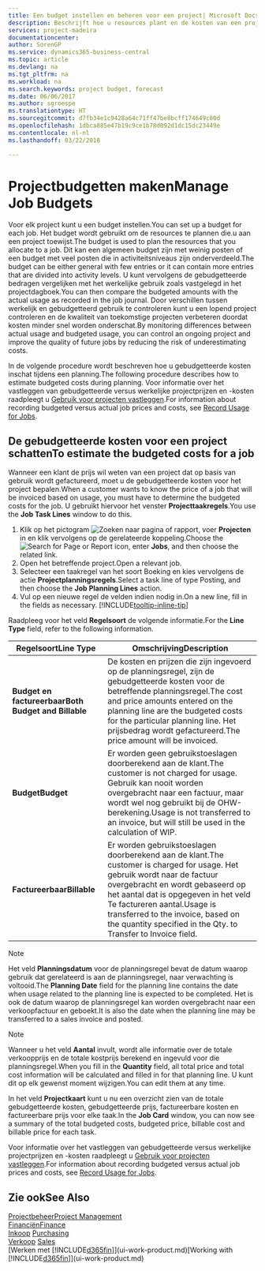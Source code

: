 ```yaml
---
title: Een budget instellen en beheren voor een project| Microsoft Docs
description: Beschrijft hoe u resources plant en de kosten van een project voorspelt en beheert door een budget voor elk project in te stellen.
services: project-madeira
documentationcenter: 
author: SorenGP
ms.service: dynamics365-business-central
ms.topic: article
ms.devlang: na
ms.tgt_pltfrm: na
ms.workload: na
ms.search.keywords: project budget, forecast
ms.date: 06/06/2017
ms.author: sgroespe
ms.translationtype: HT
ms.sourcegitcommit: d7fb34e1c9428a64c71ff47be8bcff174649c00d
ms.openlocfilehash: 1dbca885e47b19c9ce1b78d092d1dc15dc23449e
ms.contentlocale: nl-nl
ms.lasthandoff: 03/22/2018

---
```

# <a name="manage-job-budgets"></a><span data-ttu-id="99ca2-103">Projectbudgetten maken</span><span class="sxs-lookup"><span data-stu-id="99ca2-103">Manage Job Budgets</span></span>
<span data-ttu-id="99ca2-104">Voor elk project kunt u een budget instellen.</span><span class="sxs-lookup"><span data-stu-id="99ca2-104">You can set up a budget for each job.</span></span> <span data-ttu-id="99ca2-105">Het budget wordt gebruikt om de resources te plannen die.u aan een project toewijst.</span><span class="sxs-lookup"><span data-stu-id="99ca2-105">The budget is used to plan the resources that you allocate to a job.</span></span> <span data-ttu-id="99ca2-106">Dit kan een algemeen budget zijn met weinig posten of een budget met veel posten die in activiteitsniveaus zijn onderverdeeld.</span><span class="sxs-lookup"><span data-stu-id="99ca2-106">The budget can be either general with few entries or it can contain more entries that are divided into activity levels.</span></span> <span data-ttu-id="99ca2-107">U kunt vervolgens de gebudgetteerde bedragen vergelijken met het werkelijke gebruik zoals vastgelegd in het projectdagboek.</span><span class="sxs-lookup"><span data-stu-id="99ca2-107">You can then compare the budgeted amounts with the actual usage as recorded in the job journal.</span></span> <span data-ttu-id="99ca2-108">Door verschillen tussen werkelijk en gebudgetteerd gebruik te controleren kunt u een lopend project controleren en de kwaliteit van toekomstige projecten verbeteren doordat kosten minder snel worden onderschat.</span><span class="sxs-lookup"><span data-stu-id="99ca2-108">By monitoring differences between actual usage and budgeted usage, you can control an ongoing project and improve the quality of future jobs by reducing the risk of underestimating costs.</span></span>

<span data-ttu-id="99ca2-109">In de volgende procedure wordt beschreven hoe u gebudgetteerde kosten inschat tijdens een planning.</span><span class="sxs-lookup"><span data-stu-id="99ca2-109">The following procedure describes how to estimate budgeted costs during planning.</span></span> <span data-ttu-id="99ca2-110">Voor informatie over het vastleggen van gebudgetteerde versus werkelijke projectprijzen en -kosten raadpleegt u [Gebruik voor projecten vastleggen](projects-how-record-job-usage.md).</span><span class="sxs-lookup"><span data-stu-id="99ca2-110">For information about recording budgeted versus actual job prices and costs, see [Record Usage for Jobs](projects-how-record-job-usage.md).</span></span>  

## <a name="JobBudgetCosts"></a> <span data-ttu-id="99ca2-111">De gebudgetteerde kosten voor een project schatten</span><span class="sxs-lookup"><span data-stu-id="99ca2-111">To estimate the budgeted costs for a job</span></span>
<span data-ttu-id="99ca2-112">Wanneer een klant de prijs wil weten van een project dat op basis van gebruik wordt gefactureerd, moet u de gebudgetteerde kosten voor het project bepalen.</span><span class="sxs-lookup"><span data-stu-id="99ca2-112">When a customer wants to know the price of a job that will be invoiced based on usage, you must have to determine the budgeted costs for the job.</span></span> <span data-ttu-id="99ca2-113">U gebruikt hiervoor het venster **Projecttaakregels**.</span><span class="sxs-lookup"><span data-stu-id="99ca2-113">You use the **Job Task Lines** window to do this.</span></span>

1. <span data-ttu-id="99ca2-114">Klik op het pictogram ![Zoeken naar pagina of rapport](media/ui-search/search_small.png "pictogram Zoeken naar pagina of rapport"), voer **Projecten** in en klik vervolgens op de gerelateerde koppeling.</span><span class="sxs-lookup"><span data-stu-id="99ca2-114">Choose the ![Search for Page or Report](media/ui-search/search_small.png "Search for Page or Report icon") icon, enter **Jobs**, and then choose the related link.</span></span>  
2. <span data-ttu-id="99ca2-115">Open het betreffende project.</span><span class="sxs-lookup"><span data-stu-id="99ca2-115">Open a relevant job.</span></span>
3. <span data-ttu-id="99ca2-116">Selecteer een taakregel van het soort Boeking en kies vervolgens de actie **Projectplanningsregels**.</span><span class="sxs-lookup"><span data-stu-id="99ca2-116">Select a task line of type Posting, and then choose the **Job Planning Lines** action.</span></span>
4. <span data-ttu-id="99ca2-117">Vul op een nieuwe regel de velden indien nodig in.</span><span class="sxs-lookup"><span data-stu-id="99ca2-117">On a new line, fill in the fields as necessary.</span></span> [!INCLUDE[tooltip-inline-tip](includes/tooltip-inline-tip_md.md)]   

<span data-ttu-id="99ca2-118">Raadpleeg voor het veld **Regelsoort** de volgende informatie.</span><span class="sxs-lookup"><span data-stu-id="99ca2-118">For the **Line Type** field, refer to the following information.</span></span>  

| <span data-ttu-id="99ca2-119">Regelsoort</span><span class="sxs-lookup"><span data-stu-id="99ca2-119">Line Type</span></span> | <span data-ttu-id="99ca2-120">Omschrijving</span><span class="sxs-lookup"><span data-stu-id="99ca2-120">Description</span></span> |
| --- | --- |
| <span data-ttu-id="99ca2-121">**Budget en factureerbaar**</span><span class="sxs-lookup"><span data-stu-id="99ca2-121">**Both Budget and Billable**</span></span> |<span data-ttu-id="99ca2-122">De kosten en prijzen die zijn ingevoerd op de planningsregel, zijn de gebudgetteerde kosten voor de betreffende planningsregel.</span><span class="sxs-lookup"><span data-stu-id="99ca2-122">The cost and price amounts entered on the planning line are the budgeted costs for the particular planning line.</span></span> <span data-ttu-id="99ca2-123">Het prijsbedrag wordt gefactureerd.</span><span class="sxs-lookup"><span data-stu-id="99ca2-123">The price amount will be invoiced.</span></span> |
| <span data-ttu-id="99ca2-124">**Budget**</span><span class="sxs-lookup"><span data-stu-id="99ca2-124">**Budget**</span></span> |<span data-ttu-id="99ca2-125">Er worden geen gebruikstoeslagen doorberekend aan de klant.</span><span class="sxs-lookup"><span data-stu-id="99ca2-125">The customer is not charged for usage.</span></span> <span data-ttu-id="99ca2-126">Gebruik kan nooit worden overgebracht naar een factuur, maar wordt wel nog gebruikt bij de OHW-berekening.</span><span class="sxs-lookup"><span data-stu-id="99ca2-126">Usage is not transferred to an invoice, but will still be used in the calculation of WIP.</span></span> |
| <span data-ttu-id="99ca2-127">**Factureerbaar**</span><span class="sxs-lookup"><span data-stu-id="99ca2-127">**Billable**</span></span> |<span data-ttu-id="99ca2-128">Er worden gebruikstoeslagen doorberekend aan de klant.</span><span class="sxs-lookup"><span data-stu-id="99ca2-128">The customer is charged for usage.</span></span> <span data-ttu-id="99ca2-129">Het gebruik wordt naar de factuur overgebracht en wordt gebaseerd op het aantal dat is opgegeven in het veld Te factureren aantal.</span><span class="sxs-lookup"><span data-stu-id="99ca2-129">Usage is transferred to the invoice, based on the quantity specified in the Qty. to Transfer to Invoice field.</span></span> |

> [!NOTE]  
>   <span data-ttu-id="99ca2-130">Het veld **Planningsdatum** voor de planningsregel bevat de datum waarop gebruik dat gerelateerd is aan de planningsregel, naar verwachting is voltooid.</span><span class="sxs-lookup"><span data-stu-id="99ca2-130">The **Planning Date** field for the planning line contains the date when usage related to the planning line is expected to be completed.</span></span> <span data-ttu-id="99ca2-131">Het is ook de datum waarop de planningsregel kan worden overgebracht naar een verkoopfactuur en geboekt.</span><span class="sxs-lookup"><span data-stu-id="99ca2-131">It is also the date when the planning line may be transferred to a sales invoice and posted.</span></span>  

> [!NOTE]  
>   <span data-ttu-id="99ca2-132">Wanneer u het veld **Aantal** invult, wordt alle informatie over de totale verkoopprijs en de totale kostprijs berekend en ingevuld voor die planningsregel.</span><span class="sxs-lookup"><span data-stu-id="99ca2-132">When you fill in the **Quantity** field, all total price and total cost information will be calculated and filled in for that planning line.</span></span> <span data-ttu-id="99ca2-133">U kunt dit op elk gewenst moment wijzigen.</span><span class="sxs-lookup"><span data-stu-id="99ca2-133">You can edit them at any time.</span></span>

<span data-ttu-id="99ca2-134">In het veld **Projectkaart** kunt u nu een overzicht zien van de totale gebudgetteerde kosten, gebudgetteerde prijs, factureerbare kosten en factureerbare prijs voor elke taak.</span><span class="sxs-lookup"><span data-stu-id="99ca2-134">In the **Job Card** window, you can now see a summary of the total budgeted costs, budgeted price, billable cost and billable price for each task.</span></span>

<span data-ttu-id="99ca2-135">Voor informatie over het vastleggen van gebudgetteerde versus werkelijke projectprijzen en -kosten raadpleegt u [Gebruik voor projecten vastleggen](projects-how-record-job-usage.md).</span><span class="sxs-lookup"><span data-stu-id="99ca2-135">For information about recording budgeted versus actual job prices and costs, see [Record Usage for Jobs](projects-how-record-job-usage.md).</span></span>

## <a name="see-also"></a><span data-ttu-id="99ca2-136">Zie ook</span><span class="sxs-lookup"><span data-stu-id="99ca2-136">See Also</span></span>
[<span data-ttu-id="99ca2-137">Projectbeheer</span><span class="sxs-lookup"><span data-stu-id="99ca2-137">Project Management</span></span>](projects-manage-projects.md)  
[<span data-ttu-id="99ca2-138">Financiën</span><span class="sxs-lookup"><span data-stu-id="99ca2-138">Finance</span></span>](finance.md)  
<span data-ttu-id="99ca2-139">[Inkoop](purchasing-manage-purchasing.md)       </span><span class="sxs-lookup"><span data-stu-id="99ca2-139">[Purchasing](purchasing-manage-purchasing.md)       </span></span>  
<span data-ttu-id="99ca2-140">[Verkoop](sales-manage-sales.md)    </span><span class="sxs-lookup"><span data-stu-id="99ca2-140">[Sales](sales-manage-sales.md)    </span></span>  
<span data-ttu-id="99ca2-141">[Werken met [!INCLUDE[d365fin](includes/d365fin_md.md)]](ui-work-product.md)</span><span class="sxs-lookup"><span data-stu-id="99ca2-141">[Working with [!INCLUDE[d365fin](includes/d365fin_md.md)]](ui-work-product.md)</span></span>  

